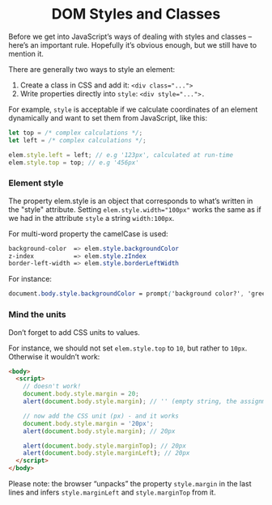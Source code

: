<link rel="stylesheet" href="https://cdn.jsdelivr.net/npm/bootstrap-icons@1.5.0/font/bootstrap-icons.css">
<link rel="stylesheet" href="../source.css">

<h1 style="text-align:center">DOM Styles and Classes</h1>

Before we get into JavaScript’s ways of dealing with styles and classes – here’s an important rule. Hopefully it’s obvious enough, but we still have to mention it.

There are generally two ways to style an element:
1. Create a class in CSS and add it: `<div class="...">`
2. Write properties directly into `style`: `<div style="...">.`

For example, `style` is acceptable if we calculate coordinates of an element dynamically and want to set them from JavaScript, like this:
```js
let top = /* complex calculations */;
let left = /* complex calculations */;

elem.style.left = left; // e.g '123px', calculated at run-time
elem.style.top = top; // e.g '456px'
```

### Element style
The property elem.style is an object that corresponds to what’s written in the "style" attribute. Setting `elem.style.width="100px"` works the same as if we had in the attribute `style` a string `width:100px`.

For multi-word property the camelCase is used:
```css
background-color  => elem.style.backgroundColor
z-index           => elem.style.zIndex
border-left-width => elem.style.borderLeftWidth
```
For instance:
```css
document.body.style.backgroundColor = prompt('background color?', 'green');
```

### Mind the units
Don’t forget to add CSS units to values.

For instance, we should not set `elem.style.top` to `10`, but rather to `10px`. Otherwise it wouldn’t work:
```html
<body>
  <script>
    // doesn't work!
    document.body.style.margin = 20;
    alert(document.body.style.margin); // '' (empty string, the assignment is ignored)

    // now add the CSS unit (px) - and it works
    document.body.style.margin = '20px';
    alert(document.body.style.margin); // 20px

    alert(document.body.style.marginTop); // 20px
    alert(document.body.style.marginLeft); // 20px
  </script>
</body>
```
Please note: the browser “unpacks” the property `style.margin` in the last lines and infers `style.marginLeft` and `style.marginTop` from it.



















